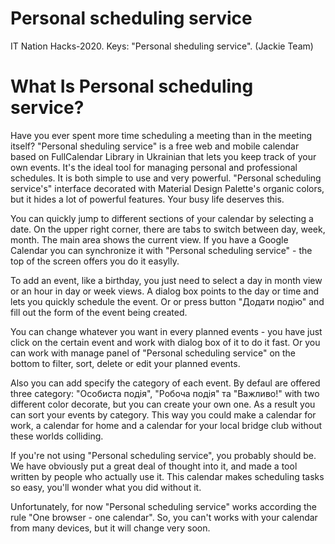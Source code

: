 # Personal scheduling service
IT Nation Hacks-2020. Keys: "Personal sheduling service". (Jackie Team) 
# What Is Personal scheduling service?
Have you ever spent more time scheduling a meeting than in the meeting itself? 
"Personal sheduling service" is a free web and mobile calendar based on FullCalendar Library in Ukrainian that lets you keep track of your own events. It's the ideal tool for managing personal and professional schedules. It is both simple to use and very powerful. "Personal scheduling service's" interface decorated with Material Design Palette's organic colors, but it hides a lot of powerful features. Your busy life deserves this. 

You can quickly jump to different sections of your calendar by selecting a date. On the upper right corner, there are tabs to switch between day, week, month. The main area shows the current view. If you have a Google Calendar you can synchronize it with "Personal scheduling service" - the top of the screen offers you do it easylly.

To add an event, like a birthday, you just need to select a day in month view or an hour in day or week views. A dialog box points to the day or time and lets you quickly schedule the event. Or or press button "Додати подію" and fill out the form of the event being created.

You can change whatever you want in every planned events - you have just click on the certain event and work with dialog box of it to do it fast. Or you can work with manage panel of "Personal scheduling service" on the bottom to filter, sort, delete or edit your planned events.

Also you can add specify the category of each event. By defaul are offered three category: "Особиста подія", "Робоча подія" та "Важливо!" with two different color decorate, but you can create your own one. As a result you can sort your events by category. This way you could make a calendar for work, a calendar for home and a calendar for your local bridge club without these worlds colliding.

If you're not using "Personal scheduling service", you probably should be. We have obviously put a great deal of thought into it, and made a tool written by people who actually use it. This calendar makes scheduling tasks so easy, you'll wonder what you did without it.

Unfortunately, for now "Personal scheduling service" works according the rule "One browser - one calendar". So, you can't works with your calendar from many devices, but it will change very soon. 

